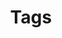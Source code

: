 ---
layout: cloudtag
title: Tags
permalink: /tags
include_collection: posts
excerpt: Tags na BartoInfo
show_breadcrumb   : true
breadcrumb_list :
  - label: Home
    url: /
  - label: Blog
    url: /blog/
---